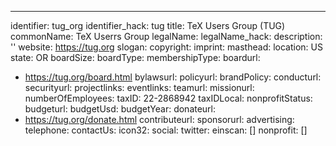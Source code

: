 ---
identifier: tug_org
identifier_hack: tug
title: TeX Users Group (TUG)
commonName: TeX Userrs Group
legalName:
legalName_hack:
description: ''
website: https://tug.org
slogan:
copyright:
imprint:
masthead:
location: US
state: OR
boardSize:
boardType:
membershipType:
boardurl:
- https://tug.org/board.html
bylawsurl:
policyurl:
brandPolicy:
conducturl:
securityurl:
projectlinks:
eventlinks:
teamurl:
missionurl:
numberOfEmployees:
taxID: 22-2868942
taxIDLocal:
nonprofitStatus:
budgeturl:
budgetUsd:
budgetYear:
donateurl:
- https://tug.org/donate.html
contributeurl:
sponsorurl:
advertising:
telephone:
contactUs:
icon32:
social:
  twitter:
einscan: []
nonprofit: []
